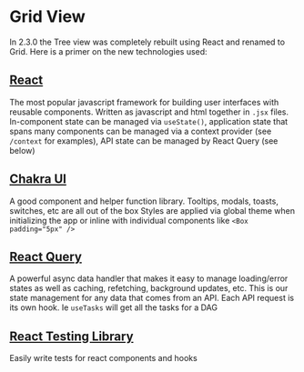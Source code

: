 <!--
 Licensed to the Apache Software Foundation (ASF) under one
 or more contributor license agreements.  See the NOTICE file
 distributed with this work for additional information
 regarding copyright ownership.  The ASF licenses this file
 to you under the Apache License, Version 2.0 (the
 "License"); you may not use this file except in compliance
 with the License.  You may obtain a copy of the License at

   http://www.apache.org/licenses/LICENSE-2.0

 Unless required by applicable law or agreed to in writing,
 software distributed under the License is distributed on an
 "AS IS" BASIS, WITHOUT WARRANTIES OR CONDITIONS OF ANY
 KIND, either express or implied.  See the License for the
 specific language governing permissions and limitations
 under the License.
 -->

# Grid View

In 2.3.0 the Tree view was completely rebuilt using React and renamed to Grid. Here is a primer on the new technologies used:

## [React](https://reactjs.org/)

The most popular javascript framework for building user interfaces with reusable components.
Written as javascript and html together in `.jsx` files.
In-component state can be managed via `useState()`, application state that spans many components can be managed via a context provider (see `/context` for examples), API state can be managed by React Query (see below)


## [Chakra UI](https://chakra-ui.com/)

A good component and helper function library. Tooltips, modals, toasts, switches, etc are all out of the box
Styles are applied via global theme when initializing the app or inline with individual components like `<Box padding="5px" />`


## [React Query](https://react-query.tanstack.com/)

A powerful async data handler that makes it easy to manage loading/error states as well as caching, refetching, background updates, etc.
This is our state management for any data that comes from an API.
Each API request is its own hook. Ie `useTasks` will get all the tasks for a DAG


## [React Testing Library](https://testing-library.com/docs/react-testing-library/intro/)

Easily write tests for react components and hooks
